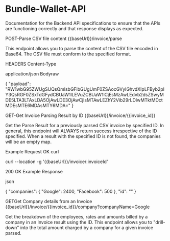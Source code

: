 # Bundle-Wallet-API
Documentation for the Backend API specifications to ensure that the APIs are functioning correctly and that response displays as expected.

POST-Parse CSV file content
{{baseUrl}}/invoice/parse

This endpoint allows you to parse the content of the CSV file encoded in Base64. The CSV file must conform to the specified format.


HEADERS
Content-Type

application/json
Bodyraw

{
    "payload": "RW1wbG95ZWUgSUQsQmlsbGFibGUgUmF0ZSAocGVyIGhvdXIpLFByb2plY3QsRGF0ZSxTdGFydCBUaW1lLEVuZCBUaW1lCjEsMzAwLEdvb2dsZSwyMDE5LTA3LTAxLDA5OjAwLDE3OjAwCjIsMTAwLEZhY2Vib29rLDIwMTktMDctMDEsMTE6MDAsMTY6MDA="
}



GET-Get Invoice Parsing Result by ID
{{baseUrl}}/invoice/{{invoice_id}}

Get the Parse Result for a previously parsed CSV invoice by specified ID. In general, this endpoint will ALWAYS return success irrespective of the ID specified. When a result with the specified ID is not found, the companies will be an empty map.

Example Request
OK
curl

curl --location -g '{{baseUrl}}/invoice/:invoiceId'

200 OK
Example Response

json

{
  "companies": {
    "Google": 2400,
    "Facebook": 500
  },
  "id": "<uuid>"
}

GETGet Company details from an Invoice
{{baseUrl}}/invoice/{{invoice_id}}/company?companyName=Google

Get the breakdown of the employees, rates and amounts billed by a company in an Invoice result using the ID. This endpoint allows you to "drill-down" into the total amount charged by a company for a given invoice parsed.
